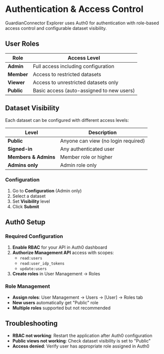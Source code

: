 # Authentication & Access Control

GuardianConnector Explorer uses Auth0 for authentication with role-based access control and configurable dataset visibility.

## User Roles

| Role | Access Level |
|------|-------------|
| **Admin** | Full access including configuration |
| **Member** | Access to restricted datasets |
| **Viewer** | Access to unrestricted datasets only |
| **Public** | Basic access (auto-assigned to new users) |

## Dataset Visibility

Each dataset can be configured with different access levels:

| Level | Description |
|-------|-------------|
| **Public** | Anyone can view (no login required) |
| **Signed-in** | Any authenticated user |
| **Members & Admins** | Member role or higher |
| **Admins only** | Admin role only |

### Configuration

1. Go to **Configuration** (Admin only)
2. Select a dataset
3. Set **Visibility** level
4. Click **Submit**

## Auth0 Setup

### Required Configuration

1. **Enable RBAC** for your API in Auth0 dashboard
2. **Authorize Management API** access with scopes:
   - `read:users`
   - `read:user_idp_tokens` 
   - `update:users`
3. **Create roles** in User Management → Roles

### Role Management

- **Assign roles**: User Management → Users → [User] → Roles tab
- **New users** automatically get "Public" role
- **Multiple roles** supported but not recommended

## Troubleshooting

- **RBAC not working**: Restart the application after Auth0 configuration
- **Public views not working**: Check dataset visibility is set to "Public"
- **Access denied**: Verify user has appropriate role assigned in Auth0